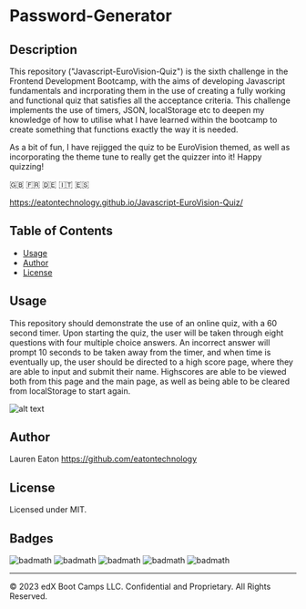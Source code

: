 # Password-Generator

## Description 

This repository ("Javascript-EuroVision-Quiz") is the sixth challenge in the Frontend Development Bootcamp, with the aims of developing Javascript fundamentals and incrporating them in the use of creating a fully working and functional quiz that satisfies all the acceptance criteria. This challenge implements the use of timers, JSON, localStorage etc to deepen my knowledge of how to utilise what I have learned within the bootcamp to create something that functions exactly the way it is needed. 

As a bit of fun, I have rejigged the quiz to be EuroVision themed, as well as incorporating the theme tune to really get the quizzer into it! Happy quizzing! 

🇬🇧   🇫🇷    🇩🇪    🇮🇹    🇪🇸


https://eatontechnology.github.io/Javascript-EuroVision-Quiz/


## Table of Contents 

* [Usage](#usage)
* [Author](#author)
* [License](#license)

## Usage 

This repository should demonstrate the use of an online quiz, with a 60 second timer. Upon starting the quiz, the user will be taken through eight questions with four multiple choice answers. An incorrect answer will prompt 10 seconds to be taken away from the timer, and when time is eventually up, the user should be directed to a high score page, where they are able to input and submit their name. Highscores are able to be viewed both from this page and the main page, as well as being able to be cleared from localStorage to start again.

![alt text](https://github.com/eatontechnology/Javascript-Quiz/blob/main/assets/images/Screenshot%202024-01-02%20at%2021.18.20.png)

## Author

Lauren Eaton
https://github.com/eatontechnology

## License

Licensed under MIT.

## Badges

![badmath](https://img.shields.io/badge/HTML%20-%20blue)
![badmath](https://img.shields.io/badge/CSS%20-%20purple)
![badmath](https://img.shields.io/badge/MIT%20-%20License%20-%20green)
![badmath](https://img.shields.io/badge/bootstrap-purple)
![badmath](https://img.shields.io/badge/JavaScript-green)



---

© 2023 edX Boot Camps LLC. Confidential and Proprietary. All Rights Reserved.